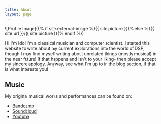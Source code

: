 ```yaml
---
title: About
layout: page
---
```

![Profile Image]({% if site.external-image %}{{ site.picture }}{% else %}{{ site.url }}/{{ site.picture }}{% endif %})

<p>Hi I'm Ido! I'm a classical musician and computer scientist. I started this website to write about my current explorations into the world of DSP, though I may 
find myself writing about unrelated things (mostly musical) in the near future! If that happens and isn't to your liking- then please accept my sincere apology. 
Anyway, see what I'm up to in the blog section, if that is what interests you! </p>

<h2>Music</h2>
My original musical works and performances can be found on:

<ul class="skill-list">
    <li><a href="https://idoakov.bandcamp.com/" target="_blank">Bandcamp </a></li>
    <li><a href="https://soundcloud.com/ikavodo" target="_blank">Soundcloud </a></li>
    <li><a href="https://www.youtube.com/ikavodo" target="_blank">Youtube </a></li>
    </ul>

<!-- <h2>Projects</h2> -->


<ul>
<!-- 	<li><a href="https://github.com/">Lorem Lorem</a></li>
	<li><a href="https://github.com/">Ipsum Dolor</a></li>
	<li><a href="https://github.com/">Dolor Lorem</a></li> -->
</ul>
